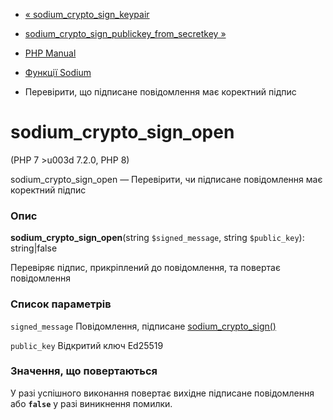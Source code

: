 - [«
sodium_crypto_sign_keypair](function.sodium-crypto-sign-keypair.md)
- [sodium_crypto_sign_publickey_from_secretkey
»](function.sodium-crypto-sign-publickey-from-secretkey.md)

- [PHP Manual](index.md)
- [Функції Sodium](ref.sodium.md)
- Перевірити, що підписане повідомлення має коректний підпис

# sodium_crypto_sign_open

(PHP 7 \>u003d 7.2.0, PHP 8)

sodium_crypto_sign_open — Перевірити, чи підписане повідомлення має
коректний підпис

### Опис

**sodium_crypto_sign_open**(string `$signed_message`, string
`$public_key`): string\|false

Перевіряє підпис, прикріплений до повідомлення, та повертає повідомлення

### Список параметрів

`signed_message`
Повідомлення, підписане
[sodium_crypto_sign()](function.sodium-crypto-sign.md)

`public_key`
Відкритий ключ Ed25519

### Значення, що повертаються

У разі успішного виконання повертає вихідне підписане повідомлення
або **`false`** у разі виникнення помилки.

